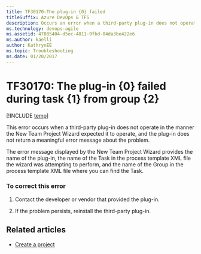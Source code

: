 ```yaml
---
title: TF30170-The plug-in {0} failed 
titleSuffix: Azure DevOps & TFS
description: Occurs an error when a third-party plug-in does not operate in the manner the New Team Project Wizard expected it to operate.
ms.technology: devops-agile
ms.assetid: 47085404-d5ec-4811-9fbd-84da3be422e6
ms.author: kaelli
author: KathrynEE
ms.topic: Troubleshooting
ms.date: 01/20/2017
---
```


# TF30170: The plug-in {0} failed during task {1} from group {2}

[!INCLUDE [temp](../../includes/version-vsts-tfs-all-versions.md)]

This error occurs when a third-party plug-in does not operate in the manner the New Team Project Wizard expected it to operate, and the plug-in does not return a meaningful error message about the problem.

The error message displayed by the New Team Project Wizard provides the name of the plug-in, the name of the Task in the process template XML file the wizard was attempting to perform, and the name of the Group in the process template XML file where you can find the Task.

### To correct this error

1.  Contact the developer or vendor that provided the plug-in.

2.  If the problem persists, reinstall the third-party plug-in.

## Related articles

* [Create a project](../../organizations/projects/create-project.md)
